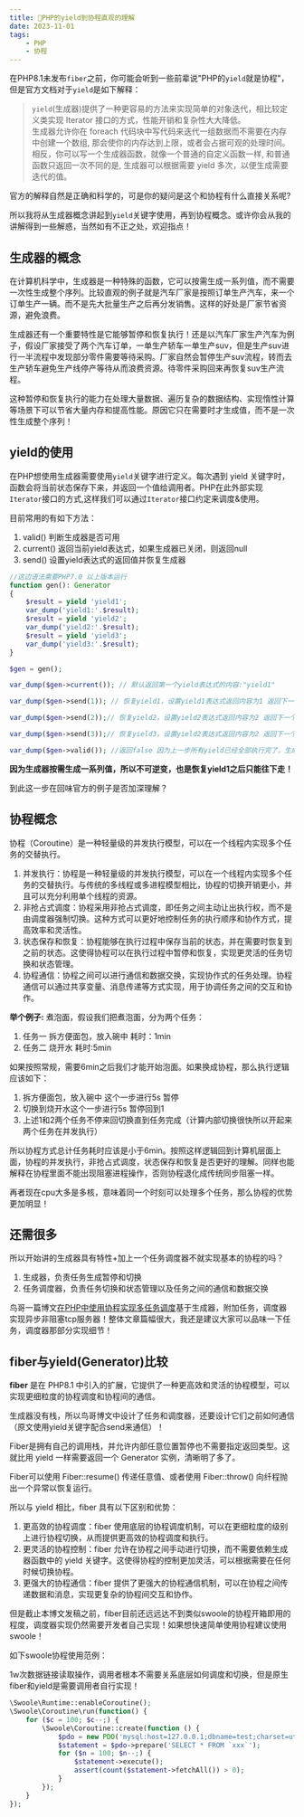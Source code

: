 ```yaml
---
title: 🧬PHP的yield到协程直观的理解
date: 2023-11-01
tags: 
    - PHP
    - 协程
---
```


在PHP8.1未发布`fiber`之前，你可能会听到一些前辈说"PHP的`yield`就是协程"，但是官方文档对于`yield`是如下解释：

> `yield`(生成器)提供了一种更容易的方法来实现简单的对象迭代，相比较定义类实现 Iterator 接口的方式，性能开销和复杂性大大降低。  
> 生成器允许你在 foreach 代码块中写代码来迭代一组数据而不需要在内存中创建一个数组, 那会使你的内存达到上限，或者会占据可观的处理时间。相反，你可以写一个生成器函数，就像一个普通的自定义函数一样, 和普通函数只返回一次不同的是, 生成器可以根据需要 yield 多次，以便生成需要迭代的值。

官方的解释自然是正确和科学的，可是你的疑问是这个和协程有什么直接关系呢?

所以我将从生成器概念讲起到`yield`关键字使用，再到协程概念。或许你会从我的讲解得到一些解惑，当然如有不正之处，欢迎指点！

## 生成器的概念

在计算机科学中，生成器是一种特殊的函数，它可以按需生成一系列值，而不需要一次性生成整个序列。比较直观的例子就是汽车厂家是按照订单生产汽车，来一个订单生产一辆。而不是先大批量生产之后再分发销售。这样的好处是厂家节省资源，避免浪费。

生成器还有一个重要特性是它能够暂停和恢复执行！还是以汽车厂家生产汽车为例子，假设厂家接受了两个汽车订单，一单生产轿车一单生产suv，但是生产suv进行一半流程中发现部分零件需要等待采购。厂家自然会暂停生产suv流程，转而去生产轿车避免生产线停产等待从而浪费资源。待零件采购回来再恢复suv生产流程。

这种暂停和恢复执行的能力在处理大量数据、遍历复杂的数据结构、实现惰性计算等场景下可以节省大量内存和提高性能。原因它只在需要时才生成值，而不是一次性生成整个序列！

<!--more-->

## yield的使用

在PHP想使用生成器需要使用`yield`关键字进行定义。每次遇到 yield 关键字时，函数会将当前状态保存下来，并返回一个值给调用者。PHP在此外部实现`Iterator`接口的方式,这样我们可以通过`Iterator`接口约定来调度&使用。

目前常用的有如下方法：

1. valid() 判断生成器是否可用
2. current() 返回当前yield表达式，如果生成器已关闭，则返回null
3. send() 设置yield表达式的返回值并恢复生成器

```php
//这边语法需要PHP7.0 以上版本运行
function gen(): Generator
{
    $result = yield 'yield1';
    var_dump('yield1:'.$result);
    $result = yield 'yield2';
    var_dump('yield2:'.$result);
    $result = yield 'yield3';
    var_dump('yield3:'.$result);
}

$gen = gen();

var_dump($gen->current()); // 默认返回第一个yield表达式的内容:"yield1"

var_dump($gen->send(1)); // 恢复yield1，设置yield1表达式返回内容为1 返回下一个yield表达式

var_dump($gen->send(2));// 恢复yield2，设置yield2表达式返回内容为2 返回下一个yield表达式 

var_dump($gen->send(3));// 恢复yield3，设置yield2表达式返回内容为2 返回下一个yield表达式

var_dump($gen->valid()); //返回false 因为上一步所有yield已经全部执行完了，生成器已关闭

```

**因为生成器按需生成一系列值，所以不可逆变，也是恢复yield1之后只能往下走！**

到此这一步在回味官方的例子是否加深理解？

## 协程概念

协程（Coroutine）是一种轻量级的并发执行模型，可以在一个线程内实现多个任务的交替执行。

1. 并发执行：协程是一种轻量级的并发执行模型，可以在一个线程内实现多个任务的交替执行。与传统的多线程或多进程模型相比，协程的切换开销更小，并且可以充分利用单个线程的资源。
2. 非抢占式调度：协程采用非抢占式调度，即任务之间主动让出执行权，而不是由调度器强制切换。这种方式可以更好地控制任务的执行顺序和协作方式，提高效率和灵活性。
3. 状态保存和恢复：协程能够在执行过程中保存当前的状态，并在需要时恢复到之前的状态。这使得协程可以在执行过程中暂停和恢复，实现更灵活的任务切换和状态管理。
4. 协程通信：协程之间可以进行通信和数据交换，实现协作式的任务处理。协程通信可以通过共享变量、消息传递等方式实现，用于协调任务之间的交互和协作。

**举个例子:**
煮泡面，假设我们把煮泡面，分为两个任务：

1. 任务一 拆方便面包，放入碗中 耗时：1min
2. 任务二 烧开水 耗时:5min

如果按照常规，需要6min之后我们才能开始泡面。如果换成协程，那么执行逻辑应该如下：

1. 拆方便面包，放入碗中 这个一步进行5s 暂停
2. 切换到烧开水这个一步进行5s 暂停回到1
3. 上述1和2两个任务不停来回切换直到任务完成（计算内部切换很快所以开起来两个任务在并发执行）

所以协程方式总计任务耗时应该是小于6min。按照这样逻辑回到计算机层面上面，协程的并发执行，非抢占式调度，状态保存和恢复是否更好的理解。同样也能解释在协程里面不能出现阻塞进程操作，否则协程退化成传统同步阻塞一样。

再者现在cpu大多是多核，意味着同一个时刻可以处理多个任务，那么协程的优势更加明显！

## 还需很多

所以开始讲的生成器具有特性+加上一个任务调度器不就实现基本的协程的吗？

1. 生成器，负责任务生成暂停和切换
2. 任务调度器，负责任务切换和状态管理以及任务之间的通信和数据交换

鸟哥一篇博文[在PHP中使用协程实现多任务调度](https://www.laruence.com/2015/05/28/3038.html)基于生成器，附加任务，调度器实现异步非阻塞tcp服务器！整体文章篇幅很大，我还是建议大家可以品味一下任务，调度器那部分实现细节！

## fiber与yield(Generator)比较

**fiber** 是在 PHP8.1 中引入的扩展，它提供了一种更高效和灵活的协程模型，可以实现更细粒度的协程调度和协程间的通信。

生成器没有栈，所以鸟哥博文中设计了任务和调度器，还要设计它们之前如何通信（原文使用yield关键字配合send来通信）！

Fiber是拥有自己的调用栈，并允许内部任意位置暂停也不需要指定返回类型。这就比用 yield 一样需要返回一个 Generator 实例，清晰明了多了。

Fiber可以使用 Fiber::resume() 传递任意值、或者使用 Fiber::throw() 向纤程抛出一个异常以恢复运行。

所以与 yield 相比，fiber 具有以下区别和优势：

1. 更高效的协程调度：fiber 使用底层的协程调度机制，可以在更细粒度的级别上进行协程切换，从而提供更高效的协程调度和执行。
2. 更灵活的协程控制：fiber 允许在协程之间手动进行切换，而不需要依赖生成器函数中的 yield 关键字。这使得协程的控制更加灵活，可以根据需要在任何时候切换协程。
3. 更强大的协程通信：fiber 提供了更强大的协程通信机制，可以在协程之间传递数据和消息，实现更复杂的协程间交互和协作。

但是截止本博文发稿之前，fiber目前还远远达不到类似swoole的协程开箱即用的程度，调度器实现仍然需要开发者自己实现！如果想快速简单使用协程建议使用swoole！

如下swoole协程使用范例：

1w次数据链接读取操作，调用者根本不需要关系底层如何调度和切换，但是原生fiber和yield是需要调用者自行实现！

```php
\Swoole\Runtime::enableCoroutine();
\Swoole\Coroutine\run(function() {
    for ($c = 100; $c--;) {
        \Swoole\Coroutine::create(function () {
            $pdo = new PDO('mysql:host=127.0.0.1;dbname=test;charset=utf8', 'root', '****');
            $statement = $pdo->prepare('SELECT * FROM `xxx`');
            for ($n = 100; $n--;) {
                $statement->execute();
                assert(count($statement->fetchAll()) > 0);
            }
        });
    }
});
```